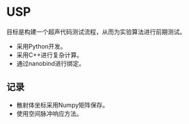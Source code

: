 # USP
目标是构建一个超声代码测试流程，从而为实验算法进行前期测试。
- 采用Python开发。
- 采用C++进行复杂计算。
- 通过nanobind进行绑定。

## 记录
- 散射体坐标采用Numpy矩阵保存。
- 使用空间脉冲响应方法。
